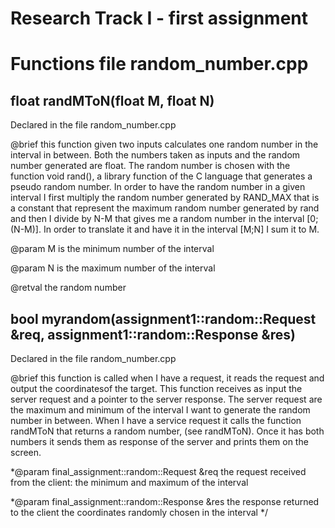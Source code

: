 # Research Track I - first assignment

# Functions file random_number.cpp

## float randMToN(float M, float N)

Declared in the file random_number.cpp

@brief this function given two inputs calculates one random number in the interval in between. Both the numbers taken as inputs and the random number generated are float. The random number is chosen with the function void rand(), a library function of the C language that generates a pseudo random number. In order to have the random number in a given interval I first multiply the random number generated by RAND_MAX that is a constant that represent the maximum random number generated by rand and then I divide by N-M that gives me a random number in the interval [0;(N-M)]. In order to translate it and have it in the interval [M;N] I sum it to M.
 
@param M is the minimum number of the interval 

@param N is the maximum number of the interval

@retval the random number


## bool myrandom(assignment1::random::Request &req, assignment1::random::Response &res) 

Declared in the file random_number.cpp

@brief this function is called when I have a request, it reads the request and output the coordinatesof the target. This function receives as input the server request and a pointer to the server response. The server request are the maximum and minimum of the interval I want to generate the random number in between. When I have a service request it calls the function randMToN that returns a random number, (see randMToN). Once it has both numbers it sends them as response of the server and prints them on the screen.

 *@param final_assignment::random::Request &req the request received from the client: the minimum and maximum of the interval

 *@param final_assignment::random::Response &res the response returned to the client
						 the coordinates randomly chosen in the interval
 */

